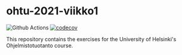 # ohtu-2021-viikko1
![Github Actions](https://github.com/parissak/ohtu-2021-viikko1/workflows/CI/badge.svg)
[![codecov](https://codecov.io/gh/parissak/ohtu-2021-viikko1/branch/main/graph/badge.svg?token=4N33LGLMY9)](https://codecov.io/gh/parissak/ohtu-2021-viikko1)

This repository contains the exercises for the University of Helsinki's Ohjelmistotuotanto course.


